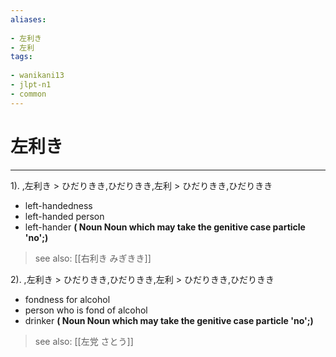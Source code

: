```yaml
---
aliases:
    
- 左利き
- 左利
tags:
    
- wanikani13
- jlpt-n1
- common
---
```


# 左利き
---
1).
,左利き > ひだりきき,ひだりきき,左利 > ひだりきき,ひだりきき

- left-handedness
- left-handed person
- left-hander
**( Noun Noun which may take the genitive case particle 'no';)**
> see also:  [[右利き みぎきき]]
            
2).
,左利き > ひだりきき,ひだりきき,左利 > ひだりきき,ひだりきき

- fondness for alcohol
- person who is fond of alcohol
- drinker
**( Noun Noun which may take the genitive case particle 'no';)**
> see also:  [[左党 さとう]]
            